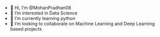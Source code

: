 - 👋 Hi, I’m @MohanPradhan08
- 👀 I’m interested in Data Science
- 🌱 I’m currently learning python
- 💞️ I’m looking to collaborate on Machine Learning and Deep Learning based projects

<!---
MohanPradhan08/MohanPradhan08 is a ✨ special ✨ repository because its `README.md` (this file) appears on your GitHub profile.
You can click the Preview link to take a look at your changes.
--->
